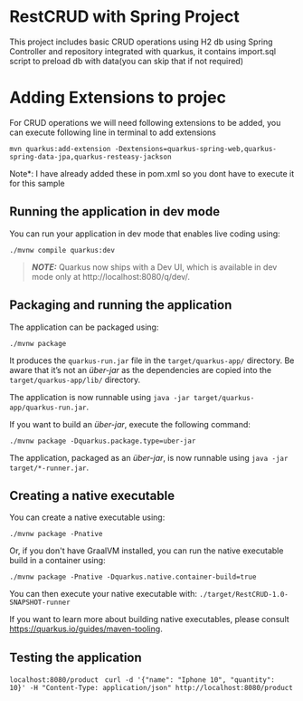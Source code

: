# RestCRUD with Spring Project
This project includes basic CRUD operations using H2 db using Spring Controller and repository integrated with quarkus,
it contains import.sql script to preload db with data(you can skip that if not required)


# Adding Extensions to projec
For CRUD operations we will need following extensions to be added, you can execute following line in terminal to add extensions

```mvn quarkus:add-extension -Dextensions=quarkus-spring-web,quarkus-spring-data-jpa,quarkus-resteasy-jackson```

Note*: I have already added these in pom.xml so you dont have to execute it for this sample

## Running the application in dev mode

You can run your application in dev mode that enables live coding using:
```shell script
./mvnw compile quarkus:dev
```

> **_NOTE:_**  Quarkus now ships with a Dev UI, which is available in dev mode only at http://localhost:8080/q/dev/.

## Packaging and running the application

The application can be packaged using:
```shell script
./mvnw package
```
It produces the `quarkus-run.jar` file in the `target/quarkus-app/` directory.
Be aware that it’s not an _über-jar_ as the dependencies are copied into the `target/quarkus-app/lib/` directory.

The application is now runnable using `java -jar target/quarkus-app/quarkus-run.jar`.

If you want to build an _über-jar_, execute the following command:
```shell script
./mvnw package -Dquarkus.package.type=uber-jar
```

The application, packaged as an _über-jar_, is now runnable using `java -jar target/*-runner.jar`.

## Creating a native executable

You can create a native executable using: 
```shell script
./mvnw package -Pnative
```

Or, if you don't have GraalVM installed, you can run the native executable build in a container using: 
```shell script
./mvnw package -Pnative -Dquarkus.native.container-build=true
```

You can then execute your native executable with: `./target/RestCRUD-1.0-SNAPSHOT-runner`

If you want to learn more about building native executables, please consult https://quarkus.io/guides/maven-tooling.

## Testing the application
```localhost:8080/product ```
```curl -d '{"name": "Iphone 10", "quantity": 10}' -H "Content-Type: application/json" http://localhost:8080/product ```